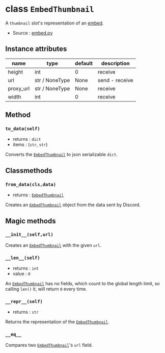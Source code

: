 # class `EmbedThumbnail`

A `thumbnail` slot's representation of an [embed](EmbedCore.md).

- Source : [embed.py](https://github.com/HuyaneMatsu/hata/blob/master/hata/discord/embed.py)

## Instance attributes

| name              | type              | default       | description       |
|-------------------|-------------------|---------------|-------------------|
| height            | int               | 0             | receive           |
| url               | str / NoneType    | None          | send - receive    |
| proxy_url         | str / NoneType    | None          | receive           |
| width             | int               | 0             | receive           |

## Method

### `to_data(self)`

- returns : `dict`
- items : (`str`, `str`)

Converts the [`EmbedThumbnail`](EmbedThumbnail.md) to json serializable `dict`.

## Classmethods

### `from_data(cls,data)`

- returns : [`EmbedThumbnail`](EmbedThumbnail.md)

Creates an [`EmbedThumbnail`](EmbedThumbnail.md) object from the data sent by Discord.

## Magic methods

### `__init__(self,url)`

Creates an [`EmbedThumbnail`](EmbedThumbnail.md) with the given `url`.

### `__len__(self)`

- returns : `int`
- value : `0`

An [`EmbedThumbnail`](EmbedThumbnail.md) has no fields, which count to the global
length limit, so calling `len()` it, will return `0` every time.

### `__repr__(self)`

- returns : `str`

Returns the representation of the [`EmbedThumbnail`](EmbedThumbnail.md).

### `__eq__`

Compares two [`EmbedThumbnail`](EmbedThumbnail.md)'s `url` field.
